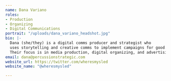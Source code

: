```yaml
---
name: Dana Variano
roles:
- Production
- Organizing
- Digital Communications
portrait: "/uploads/dana_variano_headshot.jpg"
bio: |-
  Dana (she/they) is a digital comms producer and strategist who
  uses storytelling and creative comms to implement campaigns for good.
  Their focus is in media production, digital organizing, and advertising.
email: dana@percussionstrategic.com
website_url: https://twitter.com/wheresmysled
website_name: "@wheresmysled"

---
```

